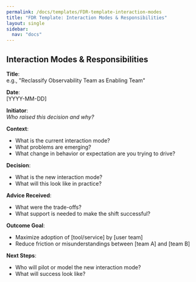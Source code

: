 ```yaml
---
permalink: /docs/templates/FDR-template-interaction-modes
title: "FDR Template: Interaction Modes & Responsibilities"
layout: single
sidebar:
  nav: "docs"
---
```


## Interaction Modes & Responsibilities

**Title**:  
e.g., "Reclassify Observability Team as Enabling Team"

**Date**:  
[YYYY-MM-DD]

**Initiator**:  
_Who raised this decision and why?_

**Context**:  

- What is the current interaction mode?
- What problems are emerging?
- What change in behavior or expectation are you trying to drive?

**Decision**:  

- What is the new interaction mode?
- What will this look like in practice?

**Advice Received**: 

- What were the trade-offs?
- What support is needed to make the shift successful?

**Outcome Goal**:  

- Maximize adoption of [tool/service] by [user team]  
- Reduce friction or misunderstandings between [team A] and [team B]

**Next Steps**:  

- Who will pilot or model the new interaction mode?
- What will success look like?
